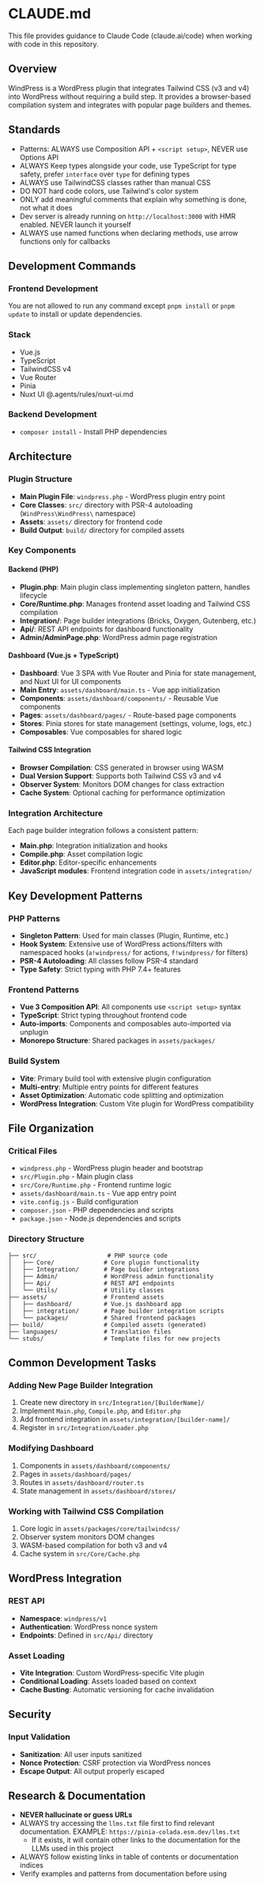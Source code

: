 # CLAUDE.md

This file provides guidance to Claude Code (claude.ai/code) when working with code in this repository.

## Overview

WindPress is a WordPress plugin that integrates Tailwind CSS (v3 and v4) into WordPress without requiring a build step. It provides a browser-based compilation system and integrates with popular page builders and themes.

## Standards

- Patterns: ALWAYS use Composition API + `<script setup>`, NEVER use Options API
- ALWAYS Keep types alongside your code, use TypeScript for type safety, prefer `interface` over `type` for defining types
- ALWAYS use TailwindCSS classes rather than manual CSS
- DO NOT hard code colors, use Tailwind's color system
- ONLY add meaningful comments that explain why something is done, not what it does
- Dev server is already running on `http://localhost:3000` with HMR enabled. NEVER launch it yourself
- ALWAYS use named functions when declaring methods, use arrow functions only for callbacks

## Development Commands

### Frontend Development

You are not allowed to run any command except `pnpm install` or `pnpm update` to install or update dependencies.

### Stack
- Vue.js
- TypeScript
- TailwindCSS v4
- Vue Router
- Pinia
- Nuxt UI @.agents/rules/nuxt-ui.md

### Backend Development
- `composer install` - Install PHP dependencies

## Architecture

### Plugin Structure
- **Main Plugin File**: `windpress.php` - WordPress plugin entry point
- **Core Classes**: `src/` directory with PSR-4 autoloading (`WindPress\WindPress\` namespace)
- **Assets**: `assets/` directory for frontend code
- **Build Output**: `build/` directory for compiled assets

### Key Components

#### Backend (PHP)
- **Plugin.php**: Main plugin class implementing singleton pattern, handles lifecycle
- **Core/Runtime.php**: Manages frontend asset loading and Tailwind CSS compilation
- **Integration/**: Page builder integrations (Bricks, Oxygen, Gutenberg, etc.)
- **Api/**: REST API endpoints for dashboard functionality
- **Admin/AdminPage.php**: WordPress admin page registration

#### Dashboard (Vue.js + TypeScript)
- **Dashboard**: Vue 3 SPA with Vue Router and Pinia for state management, and Nuxt UI for UI components
- **Main Entry**: `assets/dashboard/main.ts` - Vue app initialization
- **Components**: `assets/dashboard/components/` - Reusable Vue components
- **Pages**: `assets/dashboard/pages/` - Route-based page components
- **Stores**: Pinia stores for state management (settings, volume, logs, etc.)
- **Composables**: Vue composables for shared logic

#### Tailwind CSS Integration
- **Browser Compilation**: CSS generated in browser using WASM
- **Dual Version Support**: Supports both Tailwind CSS v3 and v4
- **Observer System**: Monitors DOM changes for class extraction
- **Cache System**: Optional caching for performance optimization

### Integration Architecture
Each page builder integration follows a consistent pattern:
- **Main.php**: Integration initialization and hooks
- **Compile.php**: Asset compilation logic
- **Editor.php**: Editor-specific enhancements
- **JavaScript modules**: Frontend integration code in `assets/integration/`

## Key Development Patterns

### PHP Patterns
- **Singleton Pattern**: Used for main classes (Plugin, Runtime, etc.)
- **Hook System**: Extensive use of WordPress actions/filters with namespaced hooks (`a!windpress/` for actions, `f!windpress/` for filters)
- **PSR-4 Autoloading**: All classes follow PSR-4 standard
- **Type Safety**: Strict typing with PHP 7.4+ features

### Frontend Patterns
- **Vue 3 Composition API**: All components use `<script setup>` syntax
- **TypeScript**: Strict typing throughout frontend code
- **Auto-imports**: Components and composables auto-imported via unplugin
- **Monorepo Structure**: Shared packages in `assets/packages/`

### Build System
- **Vite**: Primary build tool with extensive plugin configuration
- **Multi-entry**: Multiple entry points for different features
- **Asset Optimization**: Automatic code splitting and optimization
- **WordPress Integration**: Custom Vite plugin for WordPress compatibility

## File Organization

### Critical Files
- `windpress.php` - WordPress plugin header and bootstrap
- `src/Plugin.php` - Main plugin class
- `src/Core/Runtime.php` - Frontend runtime logic
- `assets/dashboard/main.ts` - Vue app entry point
- `vite.config.js` - Build configuration
- `composer.json` - PHP dependencies and scripts
- `package.json` - Node.js dependencies and scripts

### Directory Structure
```
├── src/                    # PHP source code
│   ├── Core/              # Core plugin functionality
│   ├── Integration/       # Page builder integrations
│   ├── Admin/             # WordPress admin functionality
│   ├── Api/               # REST API endpoints
│   └── Utils/             # Utility classes
├── assets/                # Frontend assets
│   ├── dashboard/         # Vue.js dashboard app
│   ├── integration/       # Page builder integration scripts
│   └── packages/          # Shared frontend packages
├── build/                 # Compiled assets (generated)
├── languages/             # Translation files
└── stubs/                 # Template files for new projects
```

## Common Development Tasks

### Adding New Page Builder Integration
1. Create new directory in `src/Integration/[BuilderName]/`
2. Implement `Main.php`, `Compile.php`, and `Editor.php`
3. Add frontend integration in `assets/integration/[builder-name]/`
4. Register in `src/Integration/Loader.php`

### Modifying Dashboard
1. Components in `assets/dashboard/components/`
2. Pages in `assets/dashboard/pages/`
3. Routes in `assets/dashboard/router.ts`
4. State management in `assets/dashboard/stores/`

### Working with Tailwind CSS Compilation
1. Core logic in `assets/packages/core/tailwindcss/`
2. Observer system monitors DOM changes
3. WASM-based compilation for both v3 and v4
4. Cache system in `src/Core/Cache.php`

## WordPress Integration

### REST API
- **Namespace**: `windpress/v1`
- **Authentication**: WordPress nonce system
- **Endpoints**: Defined in `src/Api/` directory

### Asset Loading
- **Vite Integration**: Custom WordPress-specific Vite plugin
- **Conditional Loading**: Assets loaded based on context
- **Cache Busting**: Automatic versioning for cache invalidation

## Security

### Input Validation
- **Sanitization**: All user inputs sanitized
- **Nonce Protection**: CSRF protection via WordPress nonces
- **Escape Output**: All output properly escaped

## Research & Documentation

- **NEVER hallucinate or guess URLs**
- ALWAYS try accessing the `llms.txt` file first to find relevant documentation. EXAMPLE: `https://pinia-colada.esm.dev/llms.txt`
  - If it exists, it will contain other links to the documentation for the LLMs used in this project
- ALWAYS follow existing links in table of contents or documentation indices
- Verify examples and patterns from documentation before using